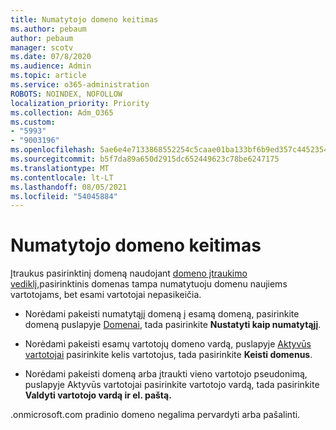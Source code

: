 ```yaml
---
title: Numatytojo domeno keitimas
ms.author: pebaum
author: pebaum
manager: scotv
ms.date: 07/8/2020
ms.audience: Admin
ms.topic: article
ms.service: o365-administration
ROBOTS: NOINDEX, NOFOLLOW
localization_priority: Priority
ms.collection: Adm_O365
ms.custom:
- "5993"
- "9003196"
ms.openlocfilehash: 5ae6e4e7133868552254c5caae01ba133bf6b9ed357c4452354bbac9525a7f44
ms.sourcegitcommit: b5f7da89a650d2915dc652449623c78be6247175
ms.translationtype: MT
ms.contentlocale: lt-LT
ms.lasthandoff: 08/05/2021
ms.locfileid: "54045884"
---
```

# <a name="change-default-domain"></a>Numatytojo domeno keitimas

Įtraukus pasirinktinį domeną naudojant [domeno įtraukimo vediklį,](https://admin.microsoft.com/Adminportal#/Domains/Wizard)pasirinktinis domenas tampa numatytuoju domenu naujiems vartotojams, bet esami vartotojai nepasikeičia.

- Norėdami pakeisti numatytąjį domeną į esamą domeną, pasirinkite domeną puslapyje [Domenai](https://admin.microsoft.com/Adminportal/Home#/Domains), tada pasirinkite **Nustatyti kaip numatytąjį**.

- Norėdami pakeisti esamų vartotojų domeno vardą, puslapyje [Aktyvūs vartotojai](https://admin.microsoft.com/Adminportal/Home#/users) pasirinkite kelis vartotojus, tada pasirinkite **Keisti domenus**.

- Norėdami pakeisti domeną arba įtraukti vieno vartotojo pseudonimą, puslapyje Aktyvūs vartotojai pasirinkite vartotojo vardą, tada pasirinkite **Valdyti vartotojo vardą ir el. paštą.** [](https://admin.microsoft.com/Adminportal/Home#/users)

.onmicrosoft.com pradinio domeno negalima pervardyti arba pašalinti.